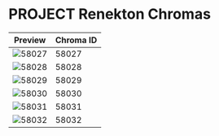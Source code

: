 # PROJECT Renekton Chromas

| Preview | Chroma ID |
|---------|-----------|
| ![58027](https://raw.communitydragon.org/latest/plugins/rcp-be-lol-game-data/global/default/v1/champion-chroma-images/58/58027.png) | 58027 |
| ![58028](https://raw.communitydragon.org/latest/plugins/rcp-be-lol-game-data/global/default/v1/champion-chroma-images/58/58028.png) | 58028 |
| ![58029](https://raw.communitydragon.org/latest/plugins/rcp-be-lol-game-data/global/default/v1/champion-chroma-images/58/58029.png) | 58029 |
| ![58030](https://raw.communitydragon.org/latest/plugins/rcp-be-lol-game-data/global/default/v1/champion-chroma-images/58/58030.png) | 58030 |
| ![58031](https://raw.communitydragon.org/latest/plugins/rcp-be-lol-game-data/global/default/v1/champion-chroma-images/58/58031.png) | 58031 |
| ![58032](https://raw.communitydragon.org/latest/plugins/rcp-be-lol-game-data/global/default/v1/champion-chroma-images/58/58032.png) | 58032 |